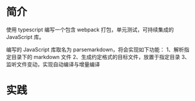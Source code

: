 # 简介

使用 typescript 编写一个包含 webpack 打包，单元测试，可持续集成的 JavaScript 库。

编写的 JavaScript 库取名为 parsemarkdown，将会实现如下功能：
1、解析指定目录下的 markdown 文件
2、生成约定格式的目标文件，放置于指定目录
3、监听文件变动，实现自动编译与增量编译

# 实践

